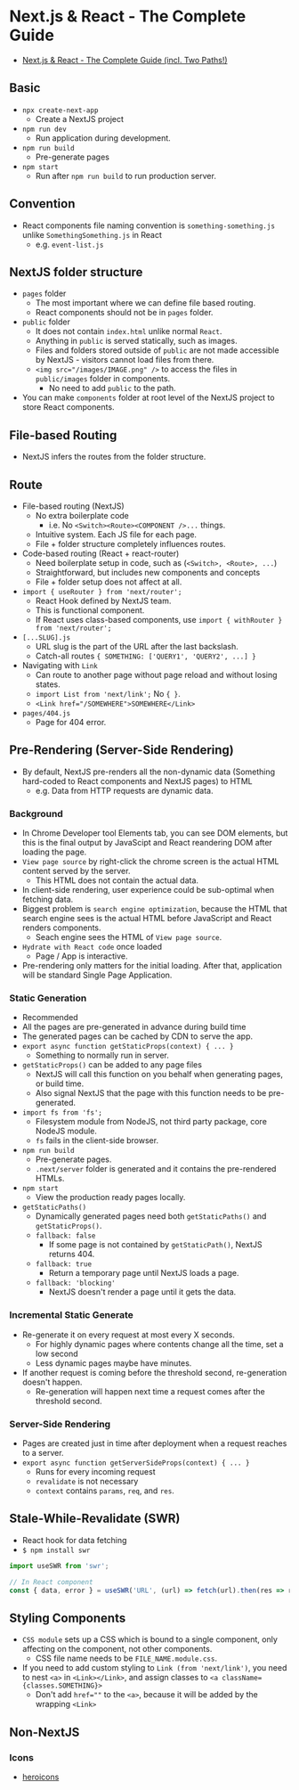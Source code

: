 # Next.js & React - The Complete Guide

- [Next.js & React - The Complete Guide (incl. Two Paths!)](https://www.udemy.com/course/nextjs-react-the-complete-guide/)

## Basic

- `npx create-next-app`
  - Create a NextJS project
- `npm run dev`
  - Run application during development.
- `npm run build`
  - Pre-generate pages
- `npm start`
  - Run after `npm run build` to run production server.

## Convention

- React components file naming convention is `something-something.js` unlike `SomethingSomething.js` in React
  - e.g. `event-list.js`

## NextJS folder structure

- `pages` folder
  - The most important where we can define file based routing.
  - React components should not be in `pages` folder.
- `public` folder 
  - It does not contain `index.html` unlike normal `React`.
  - Anything in `public` is served statically, such as images.
  - Files and folders stored outside of `public` are not made accessible by NextJS - visitors cannot load files from there.
  - `<img src="/images/IMAGE.png" />` to access the files in `public/images` folder in components.
    - No need to add `public` to the path.
- You can make `components` folder at root level of the NextJS project to store React components.

## File-based Routing

- NextJS infers the routes from the folder structure.

## Route

- File-based routing (NextJS)
  - No extra boilerplate code
    - i.e. No `<Switch><Route><COMPONENT />...` things.
  - Intuitive system. Each JS file for each page.
  - File + folder structure completely influences routes.
- Code-based routing (React + react-router) 
  - Need boilerplate setup in code, such as (`<Switch>, <Route>, ...`)
  - Straightforward, but includes new components and concepts
  - File + folder setup does not affect at all.
- `import { useRouter } from 'next/router';`
  - React Hook defined by NextJS team.
  - This is functional component. 
  - If React uses class-based components, use `import { withRouter } from 'next/router';`
- `[...SLUG].js`
  - URL slug is the part of the URL after the last backslash.
  - Catch-all routes
  `{ SOMETHING: ['QUERY1', 'QUERY2', ...] }`
- Navigating with `Link`
  - Can route to another page without page reload and without losing states.
  - `import List from 'next/link';` No `{ }`.
  - `<Link href="/SOMEWHERE">SOMEWHERE</Link>`
- `pages/404.js`
  - Page for 404 error.


## Pre-Rendering (Server-Side Rendering)

- By default, NextJS pre-renders all the non-dynamic data (Something hard-coded to React components and NextJS pages) to HTML
  - e.g. Data from HTTP requests are dynamic data.

### Background

- In Chrome Developer tool Elements tab, you can see DOM elements, but this is the final output by JavaScipt and React reandering DOM after loading the page.
- `View page source` by right-click the chrome screen is the actual HTML content served by the server.
  - This HTML does not contain the actual data.
- In client-side rendering, user experience could be sub-optimal when fetching data.
- Biggest problem is `search engine optimization`, because the HTML that search engine sees is the actual HTML before JavaScript and React renders components.
  - Seach engine sees the HTML of `View page source`.
- `Hydrate with React code` once loaded
  - Page / App is interactive.
- Pre-rendering only matters for the initial loading. After that, application will be standard Single Page Application.

### Static Generation

- Recommended
- All the pages are pre-generated in advance during build time
- The generated pages can be cached by CDN to serve the app.
- `export async function getStaticProps(context) { ... }`
  - Something to normally run in server.
- `getStaticProps()` can be added to any page files
  - NextJS will call this function on you behalf when generating pages, or build time.
  - Also signal NextJS that the page with this function needs to be pre-generated.
- `import fs from 'fs';`
  - Filesystem module from NodeJS, not third party package, core NodeJS module.
  - `fs` fails in the client-side browser.
- `npm run build`
  - Pre-generate pages.
  - `.next/server` folder is generated and it contains the pre-rendered HTMLs.
- `npm start`
  - View the production ready pages locally.
- `getStaticPaths()`
  - Dynamically generated pages need both `getStaticPaths()` and `getStaticProps()`.
  - `fallback: false`
    - If some page is not contained by `getStaticPath()`, NextJS returns 404.
  - `fallback: true`
    - Return a temporary page until NextJS loads a page.
  - `fallback: 'blocking'`
    - NextJS doesn't render a page until it gets the data.

### Incremental Static Generate

- Re-generate it on every request at most every X seconds.
  - For highly dynamic pages where contents change all the time, set a low second
  - Less dynamic pages maybe have minutes.
- If another request is coming before the threshold second, re-generation doesn't happen.
  - Re-generation will happen next time a request comes after the threshold second.

### Server-Side Rendering

- Pages are created just in time after deployment when a request reaches to a server.
- `export async function getServerSideProps(context) { ... }`
  - Runs for every incoming request
  - `revalidate` is not necessary
  - `context` contains `params`, `req`, and `res`.

## Stale-While-Revalidate (SWR)

- React hook for data fetching
- `$ npm install swr`

```javascript
import useSWR from 'swr';

// In React component
const { data, error } = useSWR('URL', (url) => fetch(url).then(res => res.json()));
```

## Styling Components

- `CSS module` sets up a CSS which is bound to a single component, only affecting on the component, not other components.
  - CSS file name needs to be `FILE_NAME.module.css`.
- If you need to add custom styling to `Link (from 'next/link')`, you need to nest `<a>` in `<Link></Link>`, and assign classes to `<a className={classes.SOMETHING}>`
  - Don't add `href=""` to the `<a>`, because it will be added by the wrapping `<Link>`

## Non-NextJS

### Icons

- [heroicons](https://heroicons.com/)